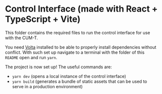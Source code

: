 # Control Interface (made with React + TypeScript + Vite)

This folder contains the required files to run the control interface for use with the CUM-T.

You need [Volta](https://docs.volta.sh/guide/getting-started) installed to be able to properly install dependencies without conflict. With such set up navigate to a terminal with the folder of this `README` open and run `yarn`.

The project is now set up! The useful commands are:

- `yarn dev` (opens a local instance of the control interface)
- `yarn build` (generates a bundle of static assets that can be used to serve in a production environment)
